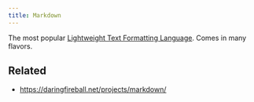 ```yaml
---
title: Markdown
---
```


The most popular [Lightweight Text Formatting Language](Lightweight%20Text%20Formatting%20Language.md). Comes in many flavors.

## Related

* https://daringfireball.net/projects/markdown/
